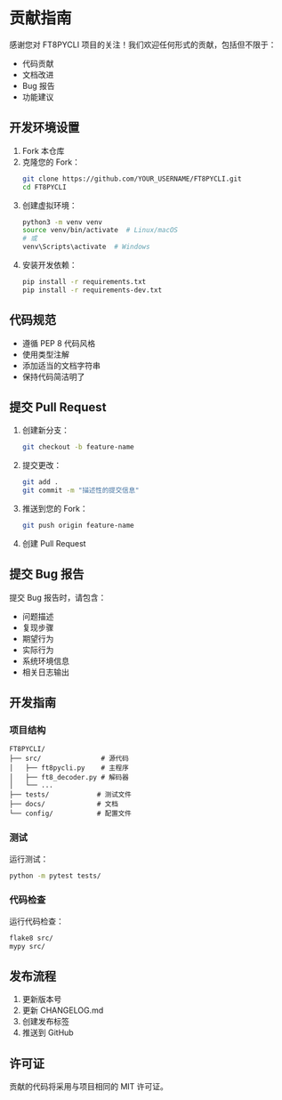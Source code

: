 # 贡献指南

感谢您对 FT8PYCLI 项目的关注！我们欢迎任何形式的贡献，包括但不限于：

- 代码贡献
- 文档改进
- Bug 报告
- 功能建议

## 开发环境设置

1. Fork 本仓库
2. 克隆您的 Fork：
   ```bash
   git clone https://github.com/YOUR_USERNAME/FT8PYCLI.git
   cd FT8PYCLI
   ```
3. 创建虚拟环境：
   ```bash
   python3 -m venv venv
   source venv/bin/activate  # Linux/macOS
   # 或
   venv\Scripts\activate  # Windows
   ```
4. 安装开发依赖：
   ```bash
   pip install -r requirements.txt
   pip install -r requirements-dev.txt
   ```

## 代码规范

- 遵循 PEP 8 代码风格
- 使用类型注解
- 添加适当的文档字符串
- 保持代码简洁明了

## 提交 Pull Request

1. 创建新分支：
   ```bash
   git checkout -b feature-name
   ```
2. 提交更改：
   ```bash
   git add .
   git commit -m "描述性的提交信息"
   ```
3. 推送到您的 Fork：
   ```bash
   git push origin feature-name
   ```
4. 创建 Pull Request

## 提交 Bug 报告

提交 Bug 报告时，请包含：

- 问题描述
- 复现步骤
- 期望行为
- 实际行为
- 系统环境信息
- 相关日志输出

## 开发指南

### 项目结构

```
FT8PYCLI/
├── src/               # 源代码
│   ├── ft8pycli.py    # 主程序
│   ├── ft8_decoder.py # 解码器
│   └── ...
├── tests/            # 测试文件
├── docs/             # 文档
└── config/           # 配置文件
```

### 测试

运行测试：
```bash
python -m pytest tests/
```

### 代码检查

运行代码检查：
```bash
flake8 src/
mypy src/
```

## 发布流程

1. 更新版本号
2. 更新 CHANGELOG.md
3. 创建发布标签
4. 推送到 GitHub

## 许可证

贡献的代码将采用与项目相同的 MIT 许可证。 